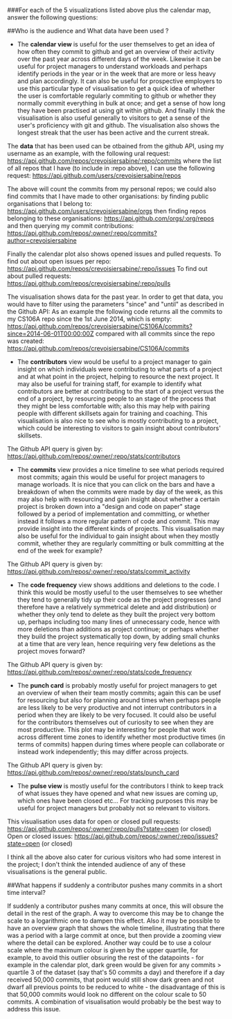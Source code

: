 ###For each of the 5 visualizations listed above plus the calendar map, answer the following questions:

##Who is the audience and What data have been used ?

 - The **calendar view** is useful for the user themselves to get an idea of how often they commit to github and get an overview of their activity over the past year across different days of the week. Likewise it can be useful for project managers to understand workloads and perhaps identify periods in the year or in the week that are more or less heavy and plan accordingly. It can also be useful for prospective employers to use this particular type of visualisation to get a quick idea of whether the user is comfortable regularly commiting to github or whether they normally commit everything in bulk at once; and get a sense of how long they have been practised at using git within github. And finally I think the visualisation is also useful generally to visitors to get a sense of the user's proficiency with git and github. The visualisation also shows the longest streak that the user has been active and the current streak.
 
 The **data** that has been used can be otbained from the github API, using my username as an example, with the following ural request:
 https://api.github.com/repos/crevoisiersabine/:repo/commits
 where the list of all repos that I have (to include in :repo above), I can use the following request:
 https://api.github.com/users/crevoisiersabine/repos
 
 The above will count the commits from my personal repos; we could also find commits that I have made to other organisations:
 by finding public organisations that I belong to: https://api.github.com/users/crevoisiersabine/orgs
 then finding repos belonging to these organisations: https://api.github.com/orgs/:org/repos
 and then querying my commit contributions: https://api.github.com/repos/:owner/:repo/commits?author=crevoisiersabine
 
 Finally the calendar plot also shows opened issues and pulled requests.
 To find out about open issues per repo: https://api.github.com/repos/crevoisiersabine/:repo/issues
 To find out about pulled requests: https://api.github.com/repos/crevoisiersabine/:repo/pulls

 The visualisation shows data for the past year. In order to get that data, you would have to filter using the parameters "since" and "until" as described in the Github API:
 As an example the following code returns all the commits to my CS106A repo since the 1st June 2014, which is empty:
 https://api.github.com/repos/crevoisiersabine/CS106A/commits?since=2014-06-01T00:00:00Z
 compared with all commits since the repo was created:
 https://api.github.com/repos/crevoisiersabine/CS106A/commits

- The **contributors** view would be useful to a project manager to gain insight on which individuals were contributing to what parts of a project and at what point in the project, helping to resource the next project. It may also be useful for training staff, for example to identify what contributors are better at contributing to the start of a project versus the end of a project, by resourcing people to an stage of the process that they might be less comfortable with; also this may help with pairing people with different skillsets again for training and coaching. This visualisation is also nice to see who is mostly contributing to a project, which could be interesting to visitors to gain insight about contributors' skillsets.

The Github API query is given by: https://api.github.com/repos/:owner/:repo/stats/contributors

- The **commits** view provides a nice timeline to see what periods required most commits; again this would be useful for project managers to manage worloads. It is nice that you can click on the bars and have a breakdown of when the commits were made by day of the week, as this may also help with resourcing and gain insight about whether a certain project is broken down into a "design and code on paper" stage followed by a period of implementation and committing, or whether instead it follows a more regular pattern of code and commit. This may provide insight into the different kinds of projects.
This visualisation may also be useful for the individual to gain insight about when they mostly commit, whether they are regularly committing or bulk committing at the end of the week for example?

The Github API query is given by: https://api.github.com/repos/:owner/:repo/stats/commit_activity

- The **code frequency** view shows additions and deletions to the code. I think this would be mostly useful to the user themselves to see whether they tend to generally tidy up their code as the project progresses (and therefore have a relatively symmetrical delete and add distribution) or whether they only tend to delete as they built the project very bottom up, perhaps including too many lines of unnecessary code, hence with more deletions than additions as project continue; or perhaps whether they build the project systematically top down, by adding small chunks at a time that are very lean, hence requiring very few deletions as the project moves forward?

The Github API query is given by: https://api.github.com/repos/:owner/:repo/stats/code_frequency

- The **punch card** is probably mostly useful for project managers to get an overview of when their team mostly commits; again this can be usef for resourcing but also for planning around times when perhaps people are less likely to be very productive and not interrupt contributors in a period when they are likely to be very focused. It could also be useful for the contributors themselves out of curiosity to see when they are most productive. This plot may be interesting for people that work across different time zones to identify whether most productive times (in terms of commits) happen during times where people can collaborate or instead work independently; this may differ across projects.

The Github API query is given by: https://api.github.com/repos/:owner/:repo/stats/punch_card

- The **pulse view** is mostly useful for the contributors I think to keep track of what issues they have opened and what new issues are coming up, which ones have been closed etc... For tracking purposes this may be useful for project managers but probably not so relevant to visitors.

This visualisation uses data for open or closed pull requests: https://api.github.com/repos/:owner/:repo/pulls?state=open (or closed)
Open or closed issues: https://api.github.com/repos/:owner/:repo/issues?state=open (or closed)


I think all the above also cater for curious visitors who had some interest in the project; I don't think the intended audience of any of these visualisations is the general public.

##What happens if suddenly a contributor pushes many commits in a short time interval?

If suddenly a contributor pushes many commits at once, this will obsure the detail in the rest of the graph. A way to overcome this may be to change the scale to a logarithmic one to dampen this effect. Also it may be possible to have an overview graph that shows the whole timeline, illustrating that there was a period with a large commit at once, but then provide a zooming view where the detail can be explored. Another way could be to use a colour scale where the maximum colour is given by the upper quartile, for example, to avoid this outlier obsuring the rest of the datapoints - for example in the calendar plot, dark green would be given for any commits > quartile 3 of the dataset (say that's 50 commits a day) and therefore if a day received 50,000 commits, that point would still show dark green and not dwarf all previous points to be reduced to white - the disadvantage of this is that 50,000 commits would look no different on the colour scale to 50 commits. A combination of visualisation would probably be the best way to address this issue.